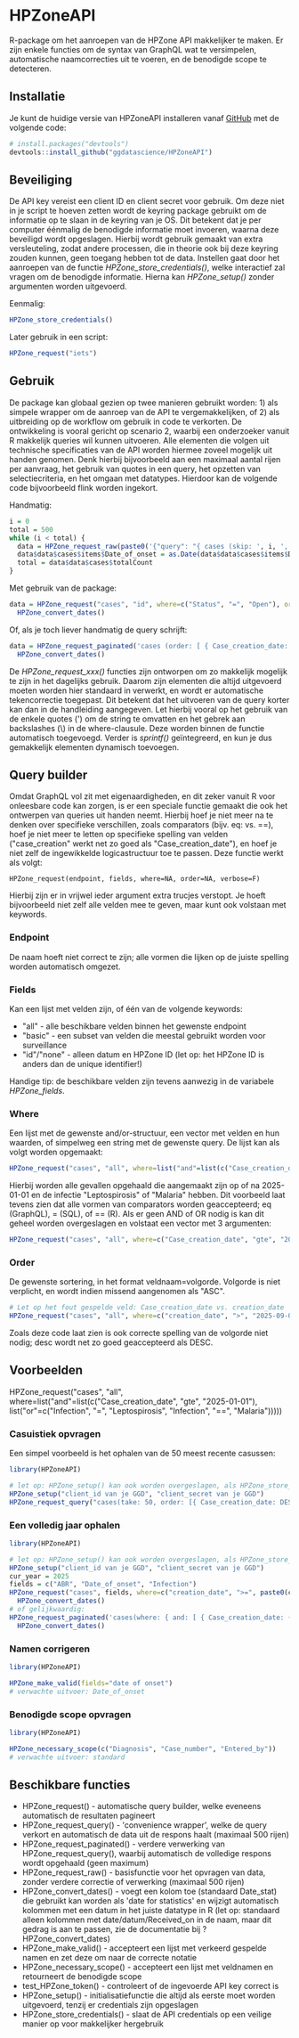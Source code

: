 
# HPZoneAPI

<!-- badges: start -->
<!-- badges: end -->

R-package om het aanroepen van de HPZone API makkelijker te maken. Er zijn enkele functies om de syntax van GraphQL wat te versimpelen, automatische naamcorrecties uit te voeren, en de benodigde scope te detecteren. 

## Installatie

Je kunt de huidige versie van HPZoneAPI installeren vanaf [GitHub](https://github.com/) met de volgende code:

``` r
# install.packages("devtools")
devtools::install_github("ggdatascience/HPZoneAPI")
```

## Beveiliging

De API key vereist een client ID en client secret voor gebruik. Om deze niet in je script te hoeven zetten wordt de keyring package gebruikt om de informatie op te slaan in de keyring van je OS. Dit betekent dat je per computer éénmalig de benodigde informatie moet invoeren, waarna deze beveiligd wordt opgeslagen. Hierbij wordt gebruik gemaakt van extra versleuteling, zodat andere processen, die in theorie ook bij deze keyring zouden kunnen, geen toegang hebben tot de data. Instellen gaat door het aanroepen van de functie *HPZone_store_credentials()*, welke interactief zal vragen om de benodigde informatie. Hierna kan *HPZone_setup()* zonder argumenten worden uitgevoerd.

Eenmalig:
``` r
HPZone_store_credentials()
```

Later gebruik in een script:
``` r
HPZone_request("iets")
```

## Gebruik

De package kan globaal gezien op twee manieren gebruikt worden: 1) als simpele wrapper om de aanroep van de API te vergemakkelijken, of 2) als uitbreiding op de workflow om gebruik in code te verkorten. De ontwikkeling is vooral gericht op scenario 2, waarbij een onderzoeker vanuit R makkelijk queries wil kunnen uitvoeren. Alle elementen die volgen uit technische specificaties van de API worden hiermee zoveel mogelijk uit handen genomen. Denk hierbij bijvoorbeeld aan een maximaal aantal rijen per aanvraag, het gebruik van quotes in een query, het opzetten van selectiecriteria, en het omgaan met datatypes. Hierdoor kan de volgende code bijvoorbeeld flink worden ingekort.

Handmatig:
``` r
i = 0
total = 500
while (i < total) {
  data = HPZone_request_raw(paste0('{"query": "{ cases (skip: ', i, ', take: 500, order: [ { Case_creation_date: ASC } ], where: { Status: { eq: \\"Open\\" } }) { items { Case_identifier, Date_of_onset }, totalCount } }" }'))
  data$data$cases$items$Date_of_onset = as.Date(data$data$cases$items$Date_of_onset)
  total = data$data$cases$totalCount
}
```

Met gebruik van de package:
``` r
data = HPZone_request("cases", "id", where=c("Status", "=", "Open"), order="Case_creation_date") %>%
  HPZone_convert_dates()
```
Of, als je toch liever handmatig de query schrijft:
``` r
data = HPZone_request_paginated('cases (order: [ { Case_creation_date: ASC } ], where: { Status: { eq: "Open" } }) { items { Case_identifier } }') %>%
  HPZone_convert_dates()
```

De *HPZone_request_xxx()* functies zijn ontworpen om zo makkelijk mogelijk te zijn in het dagelijks gebruik. Daarom zijn elementen die altijd uitgevoerd moeten worden hier standaard in verwerkt, en wordt er automatische tekencorrectie toegepast. Dit betekent dat het uitvoeren van de query korter kan dan in de handleiding aangegeven. Let hierbij vooral op het gebruik van de enkele quotes (') om de string te omvatten en het gebrek aan backslashes (\\) in de where-clausule. Deze worden binnen de functie automatisch toegevoegd. Verder is *sprintf()* geïntegreerd, en kun je dus gemakkelijk elementen dynamisch toevoegen.

## Query builder
Omdat GraphQL vol zit met eigenaardigheden, en dit zeker vanuit R voor onleesbare code kan zorgen, is er een speciale functie gemaakt die ook het ontwerpen van queries uit handen neemt. Hierbij hoef je niet meer na te denken over specifieke verschillen, zoals comparators (bijv. eq: vs. ==), hoef je niet meer te letten op specifieke spelling van velden ("case_creation" werkt net zo goed als "Case_creation_date"), en hoef je niet zelf de ingewikkelde logicastructuur toe te passen. Deze functie werkt als volgt:

`HPZone_request(endpoint, fields, where=NA, order=NA, verbose=F)`

Hierbij zijn er in vrijwel ieder argument extra trucjes verstopt. Je hoeft bijvoorbeeld niet zelf alle velden mee te geven, maar kunt ook volstaan met keywords.

### Endpoint
De naam hoeft niet correct te zijn; alle vormen die lijken op de juiste spelling worden automatisch omgezet.

### Fields
Kan een lijst met velden zijn, of één van de volgende keywords:

- "all" - alle beschikbare velden binnen het gewenste endpoint
- "basic" - een subset van velden die meestal gebruikt worden voor surveillance
- "id"/"none" - alleen datum en HPZone ID (let op: het HPZone ID is anders dan de unique identifier!)

Handige tip: de beschikbare velden zijn tevens aanwezig in de variabele *HPZone_fields*.

### Where
Een lijst met de gewenste and/or-structuur, een vector met velden en hun waarden, of simpelweg een string met de gewenste query.
De lijst kan als volgt worden opgemaakt:
```r
HPZone_request("cases", "all", where=list("and"=list(c("Case_creation_date", "gte", "2025-01-01"), list("or"=c("Infection", "=", "Leptospirosis", "Infection", "==", "Malaria")))))
```
Hierbij worden alle gevallen opgehaald die aangemaakt zijn op of na 2025-01-01 en de infectie "Leptospirosis" of "Malaria" hebben. Dit voorbeeld laat tevens zien dat alle vormen van comparators worden geaccepteerd; eq (GraphQL), = (SQL), of == (R).
Als er geen AND of OR nodig is kan dit geheel worden overgeslagen en volstaat een vector met 3 argumenten:
```r
HPZone_request("cases", "all", where=c("Case_creation_date", "gte", "2025-01-01"))
```

### Order
De gewenste sortering, in het format veldnaam=volgorde. Volgorde is niet verplicht, en wordt indien missend aangenomen als "ASC".
```r
# Let op het fout gespelde veld: Case_creation_date vs. creation_date
HPZone_request("cases", "all", where=c("creation_date", ">", "2025-09-01"), order=c("Infection", "Case_creation_date"="desc"))
```
Zoals deze code laat zien is ook correcte spelling van de volgorde niet nodig; desc wordt net zo goed geaccepteerd als DESC.

## Voorbeelden

HPZone_request("cases", "all", where=list("and"=list(c("Case_creation_date", "gte", "2025-01-01"), list("or"=c("Infection", "=", "Leptospirosis", "Infection", "==", "Malaria")))))

### Casuistiek opvragen
Een simpel voorbeeld is het ophalen van de 50 meest recente casussen:

``` r
library(HPZoneAPI)

# let op: HPZone_setup() kan ook worden overgeslagen, als HPZone_store_credentials() eerder is uitgevoerd
HPZone_setup("client_id van je GGD", "client_secret van je GGD")
HPZone_request_query("cases(take: 50, order: [{ Case_creation_date: DESC }]) { items { Case_identifier }, totalCount }")
```

### Een volledig jaar ophalen
``` r
library(HPZoneAPI)

# let op: HPZone_setup() kan ook worden overgeslagen, als HPZone_store_credentials() eerder is uitgevoerd
HPZone_setup("client_id van je GGD", "client_secret van je GGD")
cur_year = 2025
fields = c("ABR", "Date_of_onset", "Infection")
HPZone_request("cases", fields, where=c("creation_date", ">=", paste0(cur_year, "-01-01"), "creation_date", "<", paste0(cur_year+1, "-01-01"))) %>%
  HPZone_convert_dates()
# of gelijkwaardig:
HPZone_request_paginated('cases(where: { and: [ { Case_creation_date: { gte: "%d-01-01" } }, { Case_creation_date: { lt: "%d-01-01" } } ]  }) { items { %s } }'), cur_year, cur_year+1, str_c(fields, collapse=", ")) %>%
  HPZone_convert_dates()
```

### Namen corrigeren
``` r
library(HPZoneAPI)

HPZone_make_valid(fields="date of onset")
# verwachte uitvoer: Date_of_onset
```

### Benodigde scope opvragen
``` r
library(HPZoneAPI)

HPZone_necessary_scope(c("Diagnosis", "Case_number", "Entered_by"))
# verwachte uitvoer: standard
```

## Beschikbare functies

- HPZone_request() - automatische query builder, welke eveneens automatisch de resultaten pagineert
- HPZone_request_query() - 'convenience wrapper', welke de query verkort en automatisch de data uit de respons haalt (maximaal 500 rijen)
- HPZone_request_paginated() - verdere verwerking van HPZone_request_query(), waarbij automatisch de volledige respons wordt opgehaald (geen maximum)
- HPZone_request_raw() - basisfunctie voor het opvragen van data, zonder verdere correctie of verwerking (maximaal 500 rijen)
- HPZone_convert_dates() - voegt een kolom toe (standaard Date_stat) die gebruikt kan worden als 'date for statistics' en wijzigt automatisch kolommen met een datum in het juiste datatype in R (let op: standaard alleen kolommen met date/datum/Received_on in de naam, maar dit gedrag is aan te passen, zie de documentatie bij ?HPZone_convert_dates)
- HPZone_make_valid() - accepteert een lijst met verkeerd gespelde namen en zet deze om naar de correcte notatie
- HPZone_necessary_scope() - accepteert een lijst met veldnamen en retourneert de benodigde scope
- test_HPZone_token() - controleert of de ingevoerde API key correct is
- HPZone_setup() - initialisatiefunctie die altijd als eerste moet worden uitgevoerd, tenzij er credentials zijn opgeslagen
- HPZone_store_credentials() - slaat de API credentials op een veilige manier op voor makkelijker hergebruik

